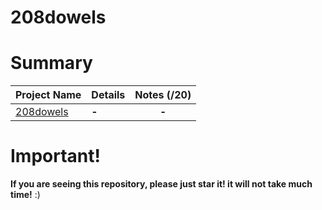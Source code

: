 # 208dowels

# Summary

| Project Name    | Details                                                                                    | Notes (/20)  |
| --------------- |:------------------------------------------------------------------------------------------ | :-----------:|
| [208dowels](https://github.com/Paul-Marie/208dowels/blob/master/208dowels) | **-** | **-**    |

# Important!
**If you are seeing this repository, please just star it! it will not take much time!** :)
